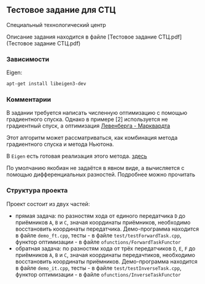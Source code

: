 ## Тестовое задание для СТЦ

Специальный технологический центр

Описание задания находится в файле [Тестовое задание СТЦ.pdf](Тестовое задание СТЦ.pdf)


### Зависимости

Eigen:

```bash
apt-get install libeigen3-dev
```

### Комментарии

В задании требуется написать численную оптимизацию с помощью градиентного
спуска. Однако в примере [2] используется не градиентный спуск, а 
оптимизация [Левенберга - Марквардта](https://en.wikipedia.org/wiki/Levenberg%E2%80%93Marquardt_algorithm)

Этот алгоритм может рассматриваться, как комбинация 
метода градиентного спуска и метода Ньютона.

В `Eigen` есть готовая реализация этого метода.
[здесь](https://stackoverflow.com/questions/18509228/how-to-use-the-eigen-unsupported-levenberg-marquardt-implementation)

По умолчанию якобиан 
не задаётся в явном виде, а вычисляется с помощью дифференциальных
разностей. Подробнее можно прочитать 

### Структура проекта

Проект состоит из двух частей: 
- прямая задача: по разностям хода от единого передатчика `D` до приёмников `A`,
`B` и `C`, значая координаты приёмников, необходимо восстановить координаты передатчика.
Демо-программа находится в файле `demo_ft.cpp`, тесты - в файле `test/testForwardTask.cpp`,
функтор оптимизации - в файле `ofunctions/ForwardTaskFunctor`
- обратная задача: по разностям хода от трёх передатчиков `D`, `E`, `F` до приёмников `A`,
`B` и `C`, значая координаты передачтиков, необходимо восстановить координаты приёмников.
Демо-программа находится в файле `demo_it.cpp`, тесты - в файле `test/testInverseTask.cpp`,
функтор оптимизации - в файле `ofunctions/InverseTaskFunctor`